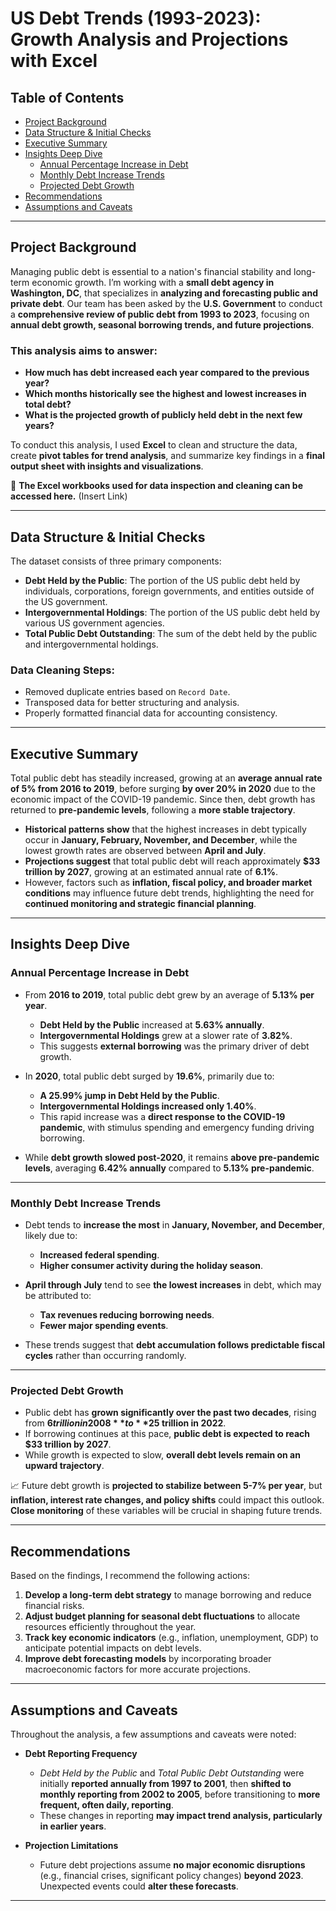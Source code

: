 # US Debt Trends (1993-2023): Growth Analysis and Projections with Excel

## Table of Contents
- [Project Background](#project-background)
- [Data Structure & Initial Checks](#data-structure--initial-checks)
- [Executive Summary](#executive-summary)
- [Insights Deep Dive](#insights-deep-dive)
  - [Annual Percentage Increase in Debt](#annual-percentage-increase-in-debt)
  - [Monthly Debt Increase Trends](#monthly-debt-increase-trends)
  - [Projected Debt Growth](#projected-debt-growth)
- [Recommendations](#recommendations)
- [Assumptions and Caveats](#assumptions-and-caveats)

---

## Project Background

Managing public debt is essential to a nation's financial stability and long-term economic growth. I’m working with a **small debt agency in Washington, DC**, that specializes in **analyzing and forecasting public and private debt**. Our team has been asked by the **U.S. Government** to conduct a **comprehensive review of public debt from 1993 to 2023**, focusing on **annual debt growth, seasonal borrowing trends, and future projections**.

### This analysis aims to answer:
- **How much has debt increased each year compared to the previous year?**
- **Which months historically see the highest and lowest increases in total debt?**
- **What is the projected growth of publicly held debt in the next few years?**

To conduct this analysis, I used **Excel** to clean and structure the data, create **pivot tables for trend analysis**, and summarize key findings in a **final output sheet with insights and visualizations**.

📂 **The Excel workbooks used for data inspection and cleaning can be accessed here.** (Insert Link)

---

## Data Structure & Initial Checks

The dataset consists of three primary components:

- **Debt Held by the Public**: The portion of the US public debt held by individuals, corporations, foreign governments, and entities outside of the US government.
- **Intergovernmental Holdings**: The portion of the US public debt held by various US government agencies.
- **Total Public Debt Outstanding**: The sum of the debt held by the public and intergovernmental holdings.

### **Data Cleaning Steps:**
- Removed duplicate entries based on `Record Date`.
- Transposed data for better structuring and analysis.
- Properly formatted financial data for accounting consistency.

---

## Executive Summary

Total public debt has steadily increased, growing at an **average annual rate of 5% from 2016 to 2019**, before surging **by over 20% in 2020** due to the economic impact of the COVID-19 pandemic. Since then, debt growth has returned to **pre-pandemic levels**, following a **more stable trajectory**.

- **Historical patterns show** that the highest increases in debt typically occur in **January, February, November, and December**, while the lowest growth rates are observed between **April and July**.
- **Projections suggest** that total public debt will reach approximately **$33 trillion by 2027**, growing at an estimated annual rate of **6.1%**.
- However, factors such as **inflation, fiscal policy, and broader market conditions** may influence future debt trends, highlighting the need for **continued monitoring and strategic financial planning**.

---

## Insights Deep Dive

### **Annual Percentage Increase in Debt**
- From **2016 to 2019**, total public debt grew by an average of **5.13% per year**.
  - **Debt Held by the Public** increased at **5.63% annually**.
  - **Intergovernmental Holdings** grew at a slower rate of **3.82%**.
  - This suggests **external borrowing** was the primary driver of debt growth.

- In **2020**, total public debt surged by **19.6%**, primarily due to:
  - **A 25.99% jump in Debt Held by the Public**.
  - **Intergovernmental Holdings increased only 1.40%**.
  - This rapid increase was a **direct response to the COVID-19 pandemic**, with stimulus spending and emergency funding driving borrowing.

- While **debt growth slowed post-2020**, it remains **above pre-pandemic levels**, averaging **6.42% annually** compared to **5.13% pre-pandemic**.

---

### **Monthly Debt Increase Trends**
- Debt tends to **increase the most** in **January, November, and December**, likely due to:
  - **Increased federal spending**.
  - **Higher consumer activity during the holiday season**.

- **April through July** tend to see **the lowest increases** in debt, which may be attributed to:
  - **Tax revenues reducing borrowing needs**.
  - **Fewer major spending events**.

- These trends suggest that **debt accumulation follows predictable fiscal cycles** rather than occurring randomly.

---

### **Projected Debt Growth**
- Public debt has **grown significantly over the past two decades**, rising from **$6 trillion in 2008** to **$25 trillion in 2022**.
- If borrowing continues at this pace, **public debt is expected to reach $33 trillion by 2027**.
- While growth is expected to slow, **overall debt levels remain on an upward trajectory**.

📈 Future debt growth is **projected to stabilize between 5-7% per year**, but **inflation, interest rate changes, and policy shifts** could impact this outlook. **Close monitoring** of these variables will be crucial in shaping future trends.

---

## Recommendations

Based on the findings, I recommend the following actions:

1. **Develop a long-term debt strategy** to manage borrowing and reduce financial risks.
2. **Adjust budget planning for seasonal debt fluctuations** to allocate resources efficiently throughout the year.
3. **Track key economic indicators** (e.g., inflation, unemployment, GDP) to anticipate potential impacts on debt levels.
4. **Improve debt forecasting models** by incorporating broader macroeconomic factors for more accurate projections.

---

## Assumptions and Caveats

Throughout the analysis, a few assumptions and caveats were noted:

- **Debt Reporting Frequency**  
  - *Debt Held by the Public* and *Total Public Debt Outstanding* were initially **reported annually from 1997 to 2001**, then **shifted to monthly reporting from 2002 to 2005**, before transitioning to **more frequent, often daily, reporting**.  
  - These changes in reporting **may impact trend analysis, particularly in earlier years**.

- **Projection Limitations**  
  - Future debt projections assume **no major economic disruptions** (e.g., financial crises, significant policy changes) **beyond 2023**. Unexpected events could **alter these forecasts**.

---
